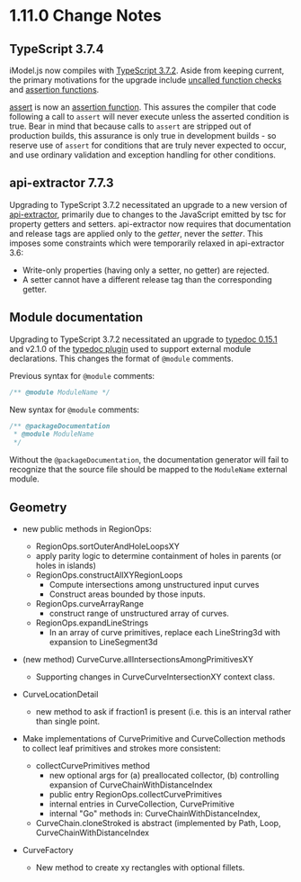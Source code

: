 # 1.11.0 Change Notes

## TypeScript 3.7.4

iModel.js now compiles with [TypeScript 3.7.2](https://www.typescriptlang.org/docs/handbook/release-notes/typescript-3-7.html). Aside from keeping current, the primary motivations for the upgrade include [uncalled function checks](https://www.typescriptlang.org/docs/handbook/release-notes/typescript-3-7.html#uncalled-function-checks) and [assertion functions](https://www.typescriptlang.org/docs/handbook/release-notes/typescript-3-7.html#assertion-functions).

[assert]($bentley) is now an [assertion function](https://www.typescriptlang.org/docs/handbook/release-notes/typescript-3-7.html#assertion-functions). This assures the compiler that code following a call to `assert` will never execute unless the asserted condition is true. Bear in mind that because calls to `assert` are stripped out of production builds, this assurance is only true in development builds - so reserve use of `assert` for conditions that are truly never expected to occur, and use ordinary validation and exception handling for other conditions.

## api-extractor 7.7.3

Upgrading to TypeScript 3.7.2 necessitated an upgrade to a new version of [api-extractor](https://api-extractor.com/), primarily due to changes to the JavaScript emitted by tsc for property getters and setters. api-extractor now requires that documentation and release tags are applied only to the *getter*, never the *setter*. This imposes some constraints which were temporarily relaxed in api-extractor 3.6:

- Write-only properties (having only a setter, no getter) are rejected.
- A setter cannot have a different release tag than the corresponding getter.

## Module documentation

Upgrading to TypeScript 3.7.2 necessitated an upgrade to [typedoc 0.15.1](https://typedoc.org/) and v2.1.0 of the [typedoc plugin](https://www.npmjs.com/package/typedoc-plugin-external-module-name) used to support external module declarations. This changes the format of `@module` comments.

Previous syntax for `@module` comments:
```ts
/** @module ModuleName */
```

New syntax for `@module` comments:
```ts
/** @packageDocumentation
 * @module ModuleName
 */
```

Without the `@packageDocumentation`, the documentation generator will fail to recognize that the source file should be mapped to the `ModuleName` external module.

## Geometry

* new public methods in RegionOps:

  * RegionOps.sortOuterAndHoleLoopsXY
  * apply parity logic to determine containment of holes in parents (or holes in islands)
  * RegionOps.constructAllXYRegionLoops
    * Compute intersections among unstructured input curves
    * Construct areas bounded by those inputs.
  * RegionOps.curveArrayRange
    * construct range of unstructured array of curves.
  * RegionOps.expandLineStrings
    * In an array of curve primitives, replace each LineString3d with expansion to LineSegment3d

* (new method) CurveCurve.allIntersectionsAmongPrimitivesXY
  * Supporting changes in CurveCurveIntersectionXY context class.
* CurveLocationDetail
  * new method to ask if fraction1 is present (i.e. this is an interval rather than single point.
* Make implementations of CurvePrimitive and CurveCollection methods to collect leaf primitives and strokes more consistent:

  * collectCurvePrimitives method
    * new optional args for (a) preallocated collector, (b) controlling expansion of CurveChainWithDistanceIndex
    * public entry RegionOps.collectCurvePrimitives
    * internal entries in CurveCollection, CurvePrimitive
    * internal "Go" methods in: CurveChainWithDistanceIndex,
  * CurveChain.cloneStroked is abstract (implemented by Path, Loop, CurveChainWithDistanceIndex
* CurveFactory
  * New method to create xy rectangles with optional fillets.
